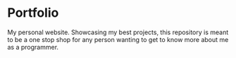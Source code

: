 # Portfolio
My personal website. Showcasing my best projects, this repository is meant to be a one stop shop for any person wanting to get to know more about me as a programmer.
